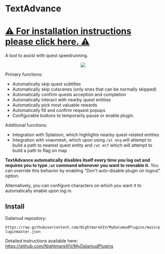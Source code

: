 # TextAdvance
# [⚠ For installation instructions please click here. ⚠](https://github.com/NightmareXIV/MyDalamudPlugins#installation)
A tool to assist with quest speedrunning. 

<p align="center"><img src="https://raw.githubusercontent.com/NightmareXIV/MyDalamudPlugins/main/TextAdvance/icon.png"></p>

Primary functions:
- Automatically skip quest subtitles
- Automatically skip cutscenes (only ones that can be normally skipped)
- Automatically confirm quests acception and completion
- Automatically interact with nearby quest entities
- Automatically pick most valuable rewards
- Automatically fill and confirm request popups
- Configurable buttons to temporarily pause or enable plugin.

Additional functions:
- Integration with Splatoon, which highlights nearby quest-related entities
- Integration with vnavmesh, which upon using `/at mtq` will attempt to build a path to nearest quest entity and `/at mtf` which will attempt to build a path to flag on map

**TextAdvance automatically disables itself every time you log out and requires you to type `/at` command whenever you want to reenable it.** You can override this behavior by enabling "Don't auto-disable plugin on logout" option.

Alternatively, you can configure characters on which you want it to automatically enable upon log in.

## Install
Dalamud repository:

`https://raw.githubusercontent.com/NightmareXIV/MyDalamudPlugins/main/pluginmaster.json`

Detailed instructions available here: https://github.com/NightmareXIV/MyDalamudPlugins
